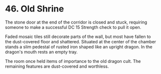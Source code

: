 # 46. Old Shrine

The stone door at the end of the corridor is closed and stuck, requiring someone to make a successful DC 15 Strength check to pull it open.

Faded mosaic tiles still decorate parts of the wall, but most have fallen to the dust-covered floor and shattered. Situated at the center of the chamber stands a slim pedestal of rusted iron shaped like an upright dragon. In the dragon's mouth rests an empty tray.

The room once held items of importance to the old dragon cult. The remaining features are dust-covered and worthless.